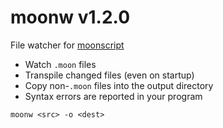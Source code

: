 # moonw v1.2.0

File watcher for [moonscript](https://github.com/leafo/moonscript)

- Watch `.moon` files
- Transpile changed files (even on startup)
- Copy non-`.moon` files into the output directory
- Syntax errors are reported in your program

```
moonw <src> -o <dest>
```

